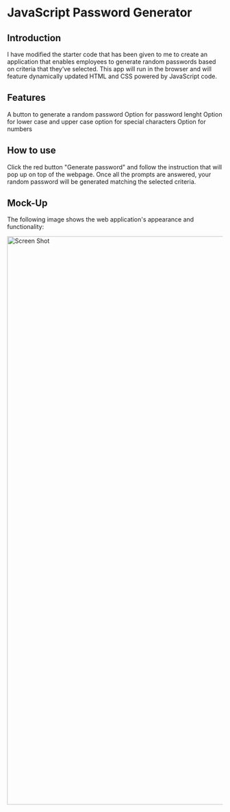# JavaScript Password Generator

## Introduction
I have modified the starter code that has been given to me to create an application that enables employees to generate random passwords based on criteria that they’ve selected. This app will run in the browser and will feature dynamically updated HTML and CSS powered by JavaScript code.


## Features
A button to generate a random password
Option for password lenght
Option for lower case and upper case 
option for special characters
Option for numbers


## How to use
Click the red button "Generate password" and follow the instruction that will pop up on top of the webpage. Once all the prompts are answered, your random password will be generated matching the selected criteria. 


## Mock-Up

The following image shows the web application's appearance and functionality:

<img width="1326" alt="Screen Shot" src="https://user-images.githubusercontent.com/109991922/204442648-05b55df7-7e1a-4bcb-875e-818750fc4324.png">

